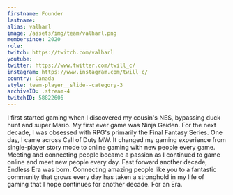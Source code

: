 ```yaml
---
firstname: Founder
lastname: 
alias: valharl
image: /assets/img/team/valharl.png
membersince: 2020
role:
twitch: https://twitch.com/valharl
youtube:
twitter: https://www.twitter.com/twill_c/
instagram: https://www.instagram.com/twill_c/
country: Canada
style: team-player__slide--category-3
archiveID: .stream-4
twitchID: 58822606 
---
```

I first started gaming when I discovered my cousin's NES, bypassing duck hunt and super Mario. My first ever game was Ninja Gaiden. For the next decade, I was obsessed with RPG's primarily the Final Fantasy Series. One day, I came across Call of Duty MW. It changed my gaming experience from single-player story mode to online gaming with new people every game. Meeting and connecting people became a passion as I continued to game online and meet new people every day. Fast forward another decade, Endless Era was born. Connecting amazing people like you to a fantastic community that grows every day has taken a stronghold in my life of gaming that I hope continues for another decade. For an Era.